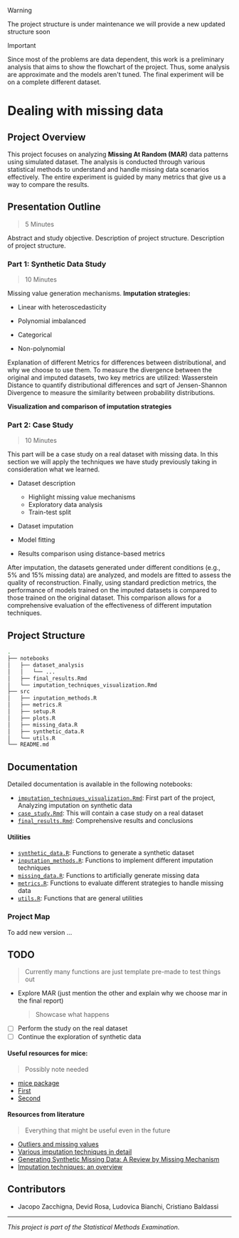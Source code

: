 > [!WARNING]
> The project structure is under maintenance we will provide a new updated structure soon

> [!IMPORTANT]
> Since most of the problems are data dependent, this work is a preliminary analysis that aims to show the flowchart of the project. Thus, some analysis are approximate and the models aren't tuned. The final experiment will be on a complete different dataset.

# Dealing with missing data

## Project Overview

This project focuses on analyzing **Missing At Random (MAR)** data patterns using simulated dataset. The analysis is conducted through various statistical methods to understand and handle missing data scenarios effectively.
The entire experiment is guided by many metrics that give us a way to compare the results.

## Presentation Outline

> 5 Minutes

Abstract and study objective. Description of project structure.
Description of project structure.

### Part 1: Synthetic Data Study

> 10 Minutes

Missing value generation mechanisms.
**Imputation strategies:**

- Linear with heteroscedasticity

- Polynomial imbalanced

- Categorical

- Non-polynomial

Explanation of different Metrics for differences between distributional, and why we choose to use them.
To measure the divergence between the original and imputed datasets, two key metrics are utilized: Wasserstein Distance to quantify distributional differences and sqrt of Jensen-Shannon Divergence to measure the similarity between probability distributions.

**Visualization and comparison of imputation strategies**

### Part 2: Case Study

> 10 Minutes

This part will be a case study on a real dataset with missing data. In this section we will apply the techniques we have study previously taking in consideration what we learned.

- Dataset description

  - Highlight missing value mechanisms
  - Exploratory data analysis
  - Train-test split

- Dataset imputation

- Model fitting

- Results comparison using distance-based metrics

After imputation, the datasets generated under different conditions (e.g., 5% and 15% missing data) are analyzed, and models are fitted to assess the quality of reconstruction. Finally, using standard prediction metrics, the performance of models trained on the imputed datasets is compared to those trained on the original dataset. This comparison allows for a comprehensive evaluation of the effectiveness of different imputation techniques.

## Project Structure

```bash
.
├── notebooks
│   ├── dataset_analysis
│   │   └── ...
│   ├── final_results.Rmd
│   └── imputation_techniques_visualization.Rmd
├── src
│   ├── inputation_methods.R
│   ├── metrics.R
│   ├── setup.R
│   ├── plots.R
│   ├── missing_data.R
│   ├── synthetic_data.R
│   └── utils.R
└── README.md
```

## Documentation

Detailed documentation is available in the following notebooks:

- [`imputation_techniques_visualization.Rmd`](notebooks/imputation_techniques_visualization.Rmd): First part of the project, Analyzing imputation on synthetic data
- [`case_study.Rmd`](notebooks/imputation_techniques_visualization.Rmd): This will contain a case study on a real dataset
- [`final_results.Rmd`](notebooks/final_results.Rmd): Comprehensive results and conclusions

#### Utilities

- [`synthetic_data.R`](src/synthetic_data.R): Functions to generate a synthetic dataset
- [`inputation_methods.R`](src/inputation_methods.R): Functions to implement different imputation techniques
- [`missing_data.R`](src/missing_data.R): Functions to artificially generate missing data
- [`metrics.R`](src/metrics.R): Functions to evaluate different strategies to handle missing data
- [`utils.R`](src/utils.R): Functions that are general utilities

### Project Map

To add new version ...

## TODO

> Currently many functions are just template pre-made to test things out

- Explore MAR (just mention the other and explain why we choose mar in the final report)

  > Showcase what happens

- [ ] Perform the study on the real dataset
- [ ] Continue the exploration of synthetic data

#### Useful resources for mice:

> Possibly note needed

- [mice package](https://cran.r-project.org/web/packages/mice/mice.pdf)
- [First](https://www.youtube.com/watch?v=MpnxwNXGV-E)
- [Second](https://www.youtube.com/watch?v=sNNoTd7xI-4)

#### Resources from literature

> Everything that might be useful even in the future

- [Outliers and missing values](https://sci-hub.ru/10.1111/j.1440-1681.2007.04860.x)
- [Various imputation techniques in detail](https://www.researchgate.net/publication/220579612_Missing_Data_Imputation_Techniques)
- [Generating Synthetic Missing Data: A Review by Missing Mechanism](https://ieeexplore.ieee.org/document/8605316/)
- [Imputation techniques: an overview](https://www.researchgate.net/publication/220579612_Missing_Data_Imputation_Techniques)

## Contributors

- Jacopo Zacchigna, Devid Rosa, Ludovica Bianchi, Cristiano Baldassi

---

_This project is part of the Statistical Methods Examination._
